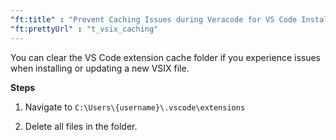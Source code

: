```yaml
---
"ft:title" : "Prevent Caching Issues during Veracode for VS Code Installation"
"ft:prettyUrl" : "t_vsix_caching"
---
```

You can clear the VS Code extension cache folder if you experience issues when installing or updating a new VSIX file.

<p font-size="13pt"><b>Steps</b></p>

1.  Navigate to `C:\Users\{username}\.vscode\extensions`

2.  Delete all files in the folder.